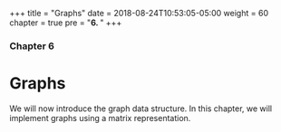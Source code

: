 +++
title = "Graphs"
date = 2018-08-24T10:53:05-05:00
weight = 60
chapter = true
pre = "<b>6. </b>"
+++

### Chapter 6

# Graphs

We will now introduce the graph data structure. In this chapter, we will implement graphs using a matrix representation.
